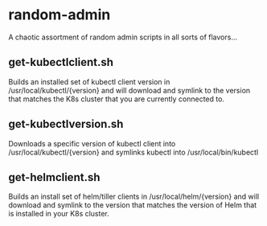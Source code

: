 # random-admin

A chaotic assortment of random admin scripts in all sorts of flavors...

## get-kubectlclient.sh

Builds an installed set of kubectl client version in /usr/local/kubectl/{version} and will download and symlink to the version that matches the K8s cluster that you are currently connected to.

## get-kubectlversion.sh

Downloads a specific version of kubectl client into /usr/local/kubectl/{version} and symlinks kubectl into /usr/local/bin/kubectl

## get-helmclient.sh

Builds an install set of helm/tiller clients in /usr/local/helm/{version} and will download and symlink to the version that matches the version of Helm that is installed in your K8s cluster.


